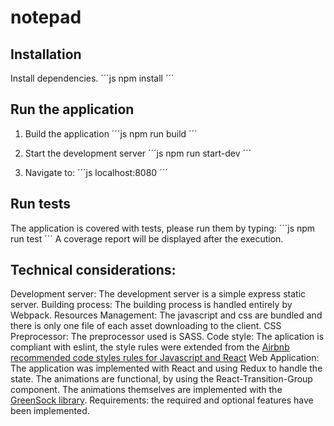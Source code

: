 # notepad

## Installation
Install dependencies.
´´´js
    npm install
´´´

## Run the application
1. Build the application
´´´js
    npm run build
´´´

2. Start the development server
´´´js
    npm run start-dev
´´´

3. Navigate to:
´´´js
    localhost:8080
´´´

## Run tests
The application is covered with tests, please run them by typing:
´´´js
    npm run test
´´´
A coverage report will be displayed after the execution.

## Technical considerations:
Development server: The development server is a simple express static server.
Building process: The building process is handled entirely by Webpack.
Resources Management: The javascript and css are bundled and there is only one file of each asset downloading to the client.
CSS Preprocessor: The preprocessor used is SASS.
Code style: The aplication is compliant with eslint, the style rules were extended from the [Airbnb recommended code styles rules for Javascript and React](https://github.com/airbnb/javascript)
Web Application: The application was implemented with React and using Redux to handle the state. The animations are functional, by using the React-Transition-Group component. The animations themselves are implemented with the [GreenSock library](https://greensock.com/).
Requirements: the required and optional features have been implemented.